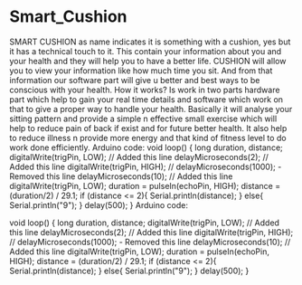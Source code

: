 # Smart_Cushion
SMART CUSHION as name indicates it is something with a cushion, yes but it has a technical touch to it.  This contain your information about you and your health and they will help you to have a better life.  CUSHION will allow you to view your information like how much time you sit. And from that information our software part will give u better and best ways to be conscious with your health. How it works? Is work in two parts hardware part which help to gain your real time details and software which work on that to give a proper way to handle your health. Basically it will analyse your sitting pattern and provide a simple n effective small exercise which will help to reduce pain of back if exist and for future better health. It also help to reduce illness n provide more energy and that kind of fitness level to do work done efficiently. Arduino code: void loop() { long duration, distance; digitalWrite(trigPin, LOW); // Added this line delayMicroseconds(2); // Added this line digitalWrite(trigPin, HIGH); // delayMicroseconds(1000); - Removed this line delayMicroseconds(10); // Added this line digitalWrite(trigPin, LOW); duration = pulseIn(echoPin, HIGH); distance = (duration/2) / 29.1; if (distance &lt;= 2){ Serial.println(distance); } else{ Serial.println("9"); } delay(500); }
Arduino code:

void loop() {
long duration, distance;
digitalWrite(trigPin, LOW); // Added this line
delayMicroseconds(2); // Added this line
digitalWrite(trigPin, HIGH);
// delayMicroseconds(1000); - Removed this line
delayMicroseconds(10); // Added this line
digitalWrite(trigPin, LOW);
duration = pulseIn(echoPin, HIGH);
distance = (duration/2) / 29.1;
if (distance <= 2){
Serial.println(distance);
}
else{
Serial.println("9");
}
delay(500);
}
